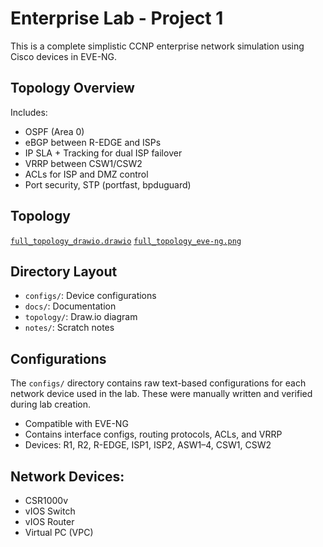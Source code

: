 # Enterprise Lab - Project 1

This is a complete simplistic CCNP enterprise network simulation using Cisco devices in EVE-NG.

## Topology Overview
Includes:
- OSPF (Area 0)
- eBGP between R-EDGE and ISPs
- IP SLA + Tracking for dual ISP failover
- VRRP between CSW1/CSW2
- ACLs for ISP and DMZ control
- Port security, STP (portfast, bpduguard)

## Topology
[`full_topology_drawio.drawio`](topology/full_tpology.drawio)
[`full_topology_eve-ng.png`](topology/topo-eve_ng.png)

## Directory Layout
- `configs/`: Device configurations
- `docs/`: Documentation
- `topology/`: Draw.io diagram
- `notes/`: Scratch notes

## Configurations

The `configs/` directory contains raw text-based configurations for each network device used in the lab. These were manually written and verified during lab creation.

- Compatible with EVE-NG
- Contains interface configs, routing protocols, ACLs, and VRRP
- Devices: R1, R2, R-EDGE, ISP1, ISP2, ASW1–4, CSW1, CSW2

## Network Devices:
- CSR1000v
- vIOS Switch
- vIOS Router
- Virtual PC (VPC)
